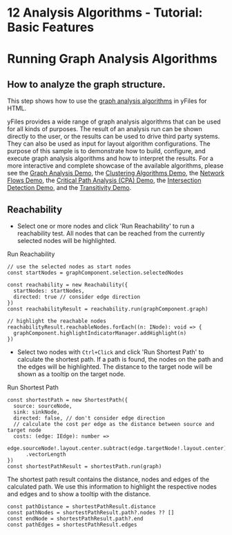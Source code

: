 <!--
 //////////////////////////////////////////////////////////////////////////////
 // @license
 // This file is part of yFiles for HTML 2.6.0.4.
 // Use is subject to license terms.
 //
 // Copyright (c) 2000-2024 by yWorks GmbH, Vor dem Kreuzberg 28,
 // 72070 Tuebingen, Germany. All rights reserved.
 //
 //////////////////////////////////////////////////////////////////////////////
-->
# 12 Analysis Algorithms - Tutorial: Basic Features

# Running Graph Analysis Algorithms

## How to analyze the graph structure.

This step shows how to use the [graph analysis algorithms](https://docs.yworks.com/yfileshtml/#/dguide/analysis) in yFiles for HTML.

yFiles provides a wide range of graph analysis algorithms that can be used for all kinds of purposes. The result of an analysis run can be shown directly to the user, or the results can be used to drive third party systems. They can also be used as input for layout algorithm configurations. The purpose of this sample is to demonstrate how to build, configure, and execute graph analysis algorithms and how to interpret the results. For a more interactive and complete showcase of the available algorithms, please see the [Graph Analysis Demo](../../showcase/graphanalysis/), the [Clustering Algorithms Demo](../../analysis/clustering/), the [Network Flows Demo](../../analysis/networkflows/), the [Critical Path Analysis (CPA) Demo](../../analysis/criticalpathanalysis/), the [Intersection Detection Demo](../../analysis/intersection-detection/), and the [Transitivity Demo](../../analysis/transitivity/).

## Reachability

- Select one or more nodes and click 'Run Reachability' to run a reachability test. All nodes that can be reached from the currently selected nodes will be highlighted.

Run Reachability

```
// use the selected nodes as start nodes
const startNodes = graphComponent.selection.selectedNodes

const reachability = new Reachability({
  startNodes: startNodes,
  directed: true // consider edge direction
})
const reachabilityResult = reachability.run(graphComponent.graph)

// highlight the reachable nodes
reachabilityResult.reachableNodes.forEach((n: INode): void => {
  graphComponent.highlightIndicatorManager.addHighlight(n)
})
```

- Select two nodes with `Ctrl+Click` and click 'Run Shortest Path' to calculate the shortest path. If a path is found, the nodes on the path and the edges will be highlighted. The distance to the target node will be shown as a tooltip on the target node.

Run Shortest Path

```
const shortestPath = new ShortestPath({
  source: sourceNode,
  sink: sinkNode,
  directed: false, // don't consider edge direction
  // calculate the cost per edge as the distance between source and target node
  costs: (edge: IEdge): number =>
    edge.sourceNode!.layout.center.subtract(edge.targetNode!.layout.center)
      .vectorLength
})
const shortestPathResult = shortestPath.run(graph)
```

The shortest path result contains the distance, nodes and edges of the calculated path. We use this information to highlight the respective nodes and edges and to show a tooltip with the distance.

```
const pathDistance = shortestPathResult.distance
const pathNodes = shortestPathResult.path?.nodes ?? []
const endNode = shortestPathResult.path?.end
const pathEdges = shortestPathResult.edges
```

